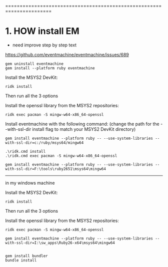 
======================================================================
# 1. HOW install EM

* need improve step by step text

https://github.com/eventmachine/eventmachine/issues/689
```shell
gem uninstall eventmachine
gem install --platform ruby eventmachine
```


Install the MSYS2 DevKit:

```shell
ridk install
```
Then run all the 3 options


Install the openssl library from the MSYS2 repositories:
```shell
ridk exec pacman -S mingw-w64-x86_64-openssl
```

Install eventmachine with the following command:
(change the path for the --with-ssl-dir install flag to match your MSYS2 DevKit directory)
```shell
gem install eventmachine --platform ruby -- --use-system-libraries --with-ssl-dir=c:/ruby/msys64/mingw64
```



```shell
.\ridk.cmd install
.\ridk.cmd exec pacman -S mingw-w64-x86_64-openssl

gem install eventmachine --platform ruby -- --use-system-libraries --with-ssl-dir=F:\tools\ruby2651\msys64\mingw64
```



------
in my windows machine

Install the MSYS2 DevKit:

```shell
ridk install
```
Then run all the 3 options

Install the openssl library from the MSYS2 repositories:
```shell
ridk exec pacman -S mingw-w64-x86_64-openssl

gem install eventmachine --platform ruby -- --use-system-libraries --with-ssl-dir=I:\sw_apps\Ruby26-x64\msys64\mingw64


gem install bundler
bundle install
```